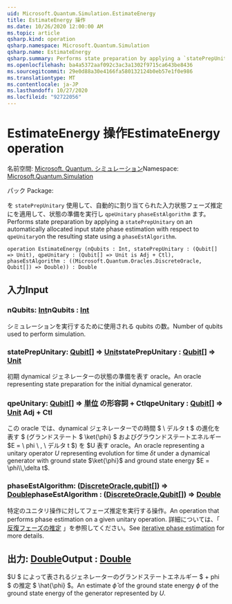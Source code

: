 ```yaml
---
uid: Microsoft.Quantum.Simulation.EstimateEnergy
title: EstimateEnergy 操作
ms.date: 10/26/2020 12:00:00 AM
ms.topic: article
qsharp.kind: operation
qsharp.namespace: Microsoft.Quantum.Simulation
qsharp.name: EstimateEnergy
qsharp.summary: Performs state preparation by applying a `statePrepUnitary` on an automatically allocated input state phase estimation with respect to `qpeUnitary`on the resulting state using a `phaseEstAlgorithm`.
ms.openlocfilehash: ba4a5372aaf092c3ac3a1302f9715ca643be8436
ms.sourcegitcommit: 29e0d88a30e4166fa580132124b0eb57e1f0e986
ms.translationtype: MT
ms.contentlocale: ja-JP
ms.lasthandoff: 10/27/2020
ms.locfileid: "92722056"
---
```

# <a name="estimateenergy-operation"></a><span data-ttu-id="ddc85-102">EstimateEnergy 操作</span><span class="sxs-lookup"><span data-stu-id="ddc85-102">EstimateEnergy operation</span></span>

<span data-ttu-id="ddc85-103">名前空間: [Microsoft. Quantum. シミュレーション](xref:Microsoft.Quantum.Simulation)</span><span class="sxs-lookup"><span data-stu-id="ddc85-103">Namespace: [Microsoft.Quantum.Simulation](xref:Microsoft.Quantum.Simulation)</span></span>

<span data-ttu-id="ddc85-104">パック [](https://nuget.org/packages/)</span><span class="sxs-lookup"><span data-stu-id="ddc85-104">Package: [](https://nuget.org/packages/)</span></span>


<span data-ttu-id="ddc85-105">を `statePrepUnitary` 使用して、自動的に割り当てられた入力状態フェーズ推定にを適用して、状態の準備を実行し `qpeUnitary` `phaseEstAlgorithm` ます。</span><span class="sxs-lookup"><span data-stu-id="ddc85-105">Performs state preparation by applying a `statePrepUnitary` on an automatically allocated input state phase estimation with respect to `qpeUnitary`on the resulting state using a `phaseEstAlgorithm`.</span></span>

```qsharp
operation EstimateEnergy (nQubits : Int, statePrepUnitary : (Qubit[] => Unit), qpeUnitary : (Qubit[] => Unit is Adj + Ctl), phaseEstAlgorithm : ((Microsoft.Quantum.Oracles.DiscreteOracle, Qubit[]) => Double)) : Double
```


## <a name="input"></a><span data-ttu-id="ddc85-106">入力</span><span class="sxs-lookup"><span data-stu-id="ddc85-106">Input</span></span>

### <a name="nqubits--int"></a><span data-ttu-id="ddc85-107">nQubits: [Int](xref:microsoft.quantum.lang-ref.int)</span><span class="sxs-lookup"><span data-stu-id="ddc85-107">nQubits : [Int](xref:microsoft.quantum.lang-ref.int)</span></span>

<span data-ttu-id="ddc85-108">シミュレーションを実行するために使用される qubits の数。</span><span class="sxs-lookup"><span data-stu-id="ddc85-108">Number of qubits used to perform simulation.</span></span>


### <a name="stateprepunitary--qubit--unit"></a><span data-ttu-id="ddc85-109">statePrepUnitary: [Qubit](xref:microsoft.quantum.lang-ref.qubit)[] => [Unit](xref:microsoft.quantum.lang-ref.unit)</span><span class="sxs-lookup"><span data-stu-id="ddc85-109">statePrepUnitary : [Qubit](xref:microsoft.quantum.lang-ref.qubit)[] => [Unit](xref:microsoft.quantum.lang-ref.unit)</span></span> 

<span data-ttu-id="ddc85-110">初期 dynamical ジェネレーターの状態の準備を表す oracle。</span><span class="sxs-lookup"><span data-stu-id="ddc85-110">An oracle representing state preparation for the initial dynamical generator.</span></span>


### <a name="qpeunitary--qubit--unit-adj--ctl"></a><span data-ttu-id="ddc85-111">qpeUnitary: [Qubit](xref:microsoft.quantum.lang-ref.qubit)[] => [単位](xref:microsoft.quantum.lang-ref.unit) の形容詞 + Ctl</span><span class="sxs-lookup"><span data-stu-id="ddc85-111">qpeUnitary : [Qubit](xref:microsoft.quantum.lang-ref.qubit)[] => [Unit](xref:microsoft.quantum.lang-ref.unit) Adj + Ctl</span></span>

<span data-ttu-id="ddc85-112">この oracle では、dynamical ジェネレーターでの時間 $ \ デルタ t $ の進化を表す $ (グランドステート $ \ket{\phi} $ およびグラウンドステートエネルギー $E = \ phi \\ , \ デルタ t $) を $U 表す oracle。</span><span class="sxs-lookup"><span data-stu-id="ddc85-112">An oracle representing a unitary operator $U$ representing evolution for time $\delta t$ under a dynamical generator with ground state $\ket{\phi}$ and ground state energy $E = \phi\\,\delta t$.</span></span>


### <a name="phaseestalgorithm--discreteoraclequbit--double"></a><span data-ttu-id="ddc85-113">phaseEstAlgorithm: ([DiscreteOracle](xref:Microsoft.Quantum.Oracles.DiscreteOracle),[qubit](xref:microsoft.quantum.lang-ref.qubit)[]) => [Double](xref:microsoft.quantum.lang-ref.double)</span><span class="sxs-lookup"><span data-stu-id="ddc85-113">phaseEstAlgorithm : ([DiscreteOracle](xref:Microsoft.Quantum.Oracles.DiscreteOracle),[Qubit](xref:microsoft.quantum.lang-ref.qubit)[]) => [Double](xref:microsoft.quantum.lang-ref.double)</span></span> 

<span data-ttu-id="ddc85-114">特定のユニタリ操作に対してフェーズ推定を実行する操作。</span><span class="sxs-lookup"><span data-stu-id="ddc85-114">An operation that performs phase estimation on a given unitary operation.</span></span>
<span data-ttu-id="ddc85-115">詳細については、「 [反復フェーズの推定](/quantum/libraries/characterization#iterative-phase-estimation) 」を参照してください。</span><span class="sxs-lookup"><span data-stu-id="ddc85-115">See [iterative phase estimation](/quantum/libraries/characterization#iterative-phase-estimation) for more details.</span></span>



## <a name="output--double"></a><span data-ttu-id="ddc85-116">出力: [Double](xref:microsoft.quantum.lang-ref.double)</span><span class="sxs-lookup"><span data-stu-id="ddc85-116">Output : [Double](xref:microsoft.quantum.lang-ref.double)</span></span>

<span data-ttu-id="ddc85-117">$U $ によって表されるジェネレーターのグランドステートエネルギー $ + phi $ の推定 $ \hat{\phi} $。</span><span class="sxs-lookup"><span data-stu-id="ddc85-117">An estimate $\hat{\phi}$ of the ground state energy $\phi$ of the ground state energy of the generator represented by $U$.</span></span>